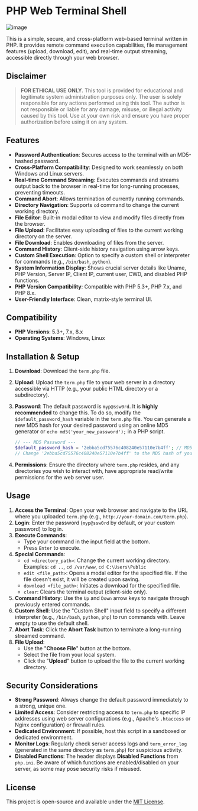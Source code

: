 # PHP Web Terminal Shell

![image](https://media3.giphy.com/media/v1.Y2lkPTc5MGI3NjExdm5qY2l1dmU5OTM3bmVrMjVlbGRzeHozZ2U2emtqZGxoaDJ5dmdlMCZlcD12MV9pbnRlcm5hbF9naWZfYnlfaWQmY3Q9cw/M26KpCq0rGcKFryk45/giphy.gif)

This is a simple, secure, and cross-platform web-based terminal written in PHP. It provides remote command execution capabilities, file management features (upload, download, edit), and real-time output streaming, accessible directly through your web browser.

## Disclaimer

> **FOR ETHICAL USE ONLY.**
> This tool is provided for educational and legitimate system administration purposes only. The user is solely responsible for any actions performed using this tool. The author is not responsible or liable for any damage, misuse, or illegal activity caused by this tool. Use at your own risk and ensure you have proper authorization before using it on any system.

## Features

-   **Password Authentication**: Secures access to the terminal with an MD5-hashed password.
-   **Cross-Platform Compatibility**: Designed to work seamlessly on both Windows and Linux servers.
-   **Real-time Command Streaming**: Executes commands and streams output back to the browser in real-time for long-running processes, preventing timeouts.
-   **Command Abort**: Allows termination of currently running commands.
-   **Directory Navigation**: Supports `cd` command to change the current working directory.
-   **File Editor**: Built-in modal editor to view and modify files directly from the browser.
-   **File Upload**: Facilitates easy uploading of files to the current working directory on the server.
-   **File Download**: Enables downloading of files from the server.
-   **Command History**: Client-side history navigation using arrow keys.
-   **Custom Shell Execution**: Option to specify a custom shell or interpreter for commands (e.g., `/bin/bash`, `python`).
-   **System Information Display**: Shows crucial server details like Uname, PHP Version, Server IP, Client IP, current user, CWD, and disabled PHP functions.
-   **PHP Version Compatibility**: Compatible with PHP 5.3+, PHP 7.x, and PHP 8.x.
-   **User-Friendly Interface**: Clean, matrix-style terminal UI.

## Compatibility

-   **PHP Versions**: 5.3+, 7.x, 8.x
-   **Operating Systems**: Windows, Linux

## Installation & Setup

1.  **Download**: Download the `term.php` file.
2.  **Upload**: Upload the `term.php` file to your web server in a directory accessible via HTTP (e.g., your public HTML directory or a subdirectory).
3.  **Password**: The default password is `myp@ssw0rd`. It is **highly recommended** to change this. To do so, modify the `$default_password_hash` variable in the `term.php` file. You can generate a new MD5 hash for your desired password using an online MD5 generator or `echo md5('your_new_password');` in a PHP script.

    ```php
    // --- MD5 Password ---
    $default_password_hash = '2ebba5cd75576c408240e57110e7b4ff'; // MD5 for "myp@ssw0rd"
    // Change '2ebba5cd75576c408240e57110e7b4ff' to the MD5 hash of your new password.
    ```

4.  **Permissions**: Ensure the directory where `term.php` resides, and any directories you wish to interact with, have appropriate read/write permissions for the web server user.

## Usage

1.  **Access the Terminal**: Open your web browser and navigate to the URL where you uploaded `term.php` (e.g., `http://your-domain.com/term.php`).
2.  **Login**: Enter the password (`myp@ssw0rd` by default, or your custom password) to log in.
3.  **Execute Commands**:
    -   Type your command in the input field at the bottom.
    -   Press `Enter` to execute.
4.  **Special Commands**:
    -   `cd <directory_path>`: Change the current working directory. Examples: `cd ..`, `cd /var/www`, `cd C:\Users\Public`
    -   `edit <file_path>`: Opens a modal editor for the specified file. If the file doesn't exist, it will be created upon saving.
    -   `download <file_path>`: Initiates a download for the specified file.
    -   `clear`: Clears the terminal output (client-side only).
5.  **Command History**: Use the `Up` and `Down` arrow keys to navigate through previously entered commands.
6.  **Custom Shell**: Use the "Custom Shell" input field to specify a different interpreter (e.g., `/bin/bash`, `python`, `php`) to run commands with. Leave empty to use the default shell.
7.  **Abort Task**: Click the **Abort Task** button to terminate a long-running streamed command.
8.  **File Upload**:
    -   Use the "**Choose File**" button at the bottom.
    -   Select the file from your local system.
    -   Click the "**Upload**" button to upload the file to the current working directory.

## Security Considerations

-   **Strong Password**: Always change the default password immediately to a strong, unique one.
-   **Limited Access**: Consider restricting access to `term.php` to specific IP addresses using web server configurations (e.g., Apache's `.htaccess` or Nginx configuration) or firewall rules.
-   **Dedicated Environment**: If possible, host this script in a sandboxed or dedicated environment.
-   **Monitor Logs**: Regularly check server access logs and `term_error_log` (generated in the same directory as `term.php`) for suspicious activity.
-   **Disabled Functions**: The header displays **Disabled Functions** from `php.ini`. Be aware of which functions are enabled/disabled on your server, as some may pose security risks if misused.

## License

This project is open-source and available under the [MIT License](https://opensource.org/licenses/MIT).